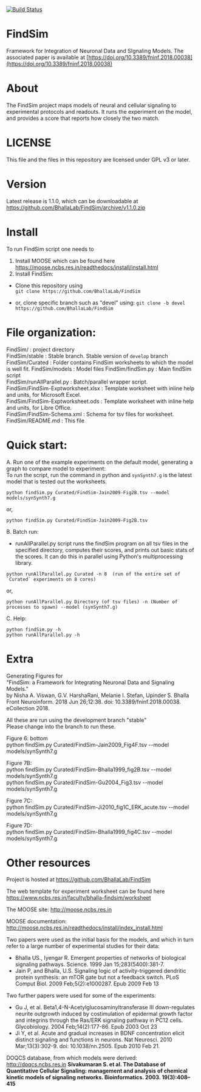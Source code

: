 [![Build Status](https://travis-ci.org/BhallaLab/FindSim.svg?branch=stable)](https://travis-ci.org/BhallaLab/FindSim)

# FindSim

Framework for Integration of Neuronal Data and SIgnaling Models. The associated paper is available 
at [https://doi.org/10.3389/fninf.2018.00038](https://doi.org/10.3389/fninf.2018.00038)

# About

The FindSim project maps models of neural and cellular signaling to 
experimental protocols and readouts. It runs the experiment on the model, and
provides a score that reports how closely the two match.

# LICENSE
This file and the files in this repository are licensed under GPL v3 or later.

# Version

Latest release is 1.1.0, which can be downloadable at
https://github.com/BhallaLab/FindSim/archive/v1.1.0.zip 


# Install 

To run FindSim script one needs to  

1. Install MOOSE which can be found here https://moose.ncbs.res.in/readthedocs/install/install.html  
2. Install FindSim:  
  - Clone this repository using  
     `git clone https://github.com/BhallaLab/FindSim`

  - or, clone specific branch such as "devel" using:
     `git clone -b devel https://github.com/BhallaLab/FindSim`

# File organization:

FindSim/             				: project directory  
FindSim/stable					: Stable branch. Stable version of `develop` branch  
FindSim/Curated					: Folder contains FindSim worksheets to which the model is well fit.
FindSim/models					: Model files 
FindSim/findSim.py				: Main findSim script  
FindSim/runAllParallel.py			: Batch/parallel wrapper script.  
FindSim/FindSim-Exptworksheet.xlsx		: Template worksheet with inline help and units, for Microsoft Excel.  
FindSim/FindSim-Exptworksheet.ods		: Template worksheet with inline help and units, for Libre Office.  
FindSim/FindSim-Schema.xml 			: Schema for tsv files for worksheet.  
FindSim/README.md				: This file  
						
# Quick start: 

A. Run one of the example experiments on the default model, generating a graph to compare model to experiment:  
To run the script, run the command in python and `synSynth7.g` is the latest model that is tested out the worksheets.  

```
python findSim.py Curated/FindSim-Jain2009-Fig2B.tsv --model models/synSynth7.g  
```
or,

```
python findSim.py Curated/FindSim-Jain2009-Fig2B.tsv  
```

B. Batch run:  

- runAllParallel.py script runs the findSim program on all tsv files in the specified directory, computes their scores, and prints out basic stats of the scores. It can do this in parallel using Python's multiprocessing library.  
	
```
python runAllParallel.py Curated -n 8  (run of the entire set of `Curated` experiments on 8 cores)  
```
or,

```
python runAllParallel.py Directory (of tsv files) -n (Number of processes to spawn) --model (synSynth7.g)  
```

C. Help:  

```
python findSim.py -h  
python runAllParallel.py -h  
```

# Extra

Generating Figures for   
"FindSim: a Framework for Integrating Neuronal Data and Signaling Models."  
by  Nisha A. Viswan, G.V. HarshaRani, Melanie I. Stefan, Upinder S. Bhalla
Front Neuroinform. 2018 Jun 26;12:38. doi: 10.3389/fninf.2018.00038. eCollection 2018.

All these are run using the development branch "stable"  
Please change into the branch to run these.  

Figure 6: bottom  
python findSim.py Curated/FindSim-Jain2009_Fig4F.tsv --model models/synSynth7.g  

Figure 7B:  
python findSim.py Curated/FindSim-Bhalla1999_fig2B.tsv --model models/synSynth7.g  
python findSim.py Curated/FindSim-Gu2004_Fig3.tsv --model models/synSynth7.g  

Figure 7C:  
python findSim.py Curated/FindSim-Ji2010_fig1C_ERK_acute.tsv --model models/synSynth7.g  

Figure 7D:  
python findSim.py Curated/FindSim-Bhalla1999_fig4C.tsv --model models/synSynth7.g  

# Other resources

Project is hosted at https://github.com/BhallaLab/FindSim

The web template for experiment worksheet can be found here https://www.ncbs.res.in/faculty/bhalla-findsim/worksheet  

The MOOSE site: http://moose.ncbs.res.in  

MOOSE documentation: http://moose.ncbs.res.in/readthedocs/install/index_install.html  

Two papers were used as the initial basis for the models, and which in turn
refer to a large number of experimental studies for their data:  

- Bhalla US., Iyengar R. Emergent properties of networks of biological signaling pathways. Science. 1999 Jan 15;283(5400):381-7.  
- Jain P, and Bhalla, U.S. Signaling logic of activity-triggered dendritic protein synthesis: an mTOR gate but not a feedback switch. PLoS Comput Biol. 2009 Feb;5(2):e1000287. Epub 2009 Feb 13  

Two further papers were used for some of the experiments:  

- Gu J, et al. Beta1,4-N-Acetylglucosaminyltransferase III down-regulates neurite outgrowth induced by costimulation of epidermal growth factor and integrins through the Ras/ERK signaling pathway in PC12 cells. Glycobiology. 2004 Feb;14(2):177-86. Epub 2003 Oct 23  
- Ji Y, et al. Acute and gradual increases in BDNF concentration elicit distinct signaling and functions in neurons. Nat Neurosci. 2010 Mar;13(3):302-9. doi: 10.1038/nn.2505. Epub 2010 Feb 21.  

DOQCS database, from which models were derived: http://doqcs.ncbs.res.in
__Sivakumaran S. et al. The Database of Quantitative Cellular Signaling:
management and analysis of chemical kinetic models of signaling networks.
Bioinformatics. 2003. 19(3):408–415__
